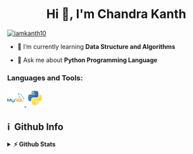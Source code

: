 <h1 align="center">Hi 👋, I'm Chandra Kanth</h1>
<p align="left"> <a href="https://twitter.com/iamkanth10" target="blank"><img src="https://img.shields.io/twitter/follow/iamkanth10?logo=twitter&style=for-the-badge" alt="iamkanth10" /></a> </p>

- 🌱 I’m currently learning **Data Structure and Algorithms**

- 💬 Ask me about **Python Programming Language**


<h3 align="left">Languages and Tools:</h3>
<p align="left"> <a href="https://www.mysql.com/" target="_blank"> <img src="https://raw.githubusercontent.com/devicons/devicon/master/icons/mysql/mysql-original-wordmark.svg" alt="mysql" width="40" height="40"/> </a> <a href="https://www.python.org" target="_blank"> <img src="https://raw.githubusercontent.com/devicons/devicon/master/icons/python/python-original.svg" alt="python" width="40" height="40"/> </a> </p>

<h2>ℹ️ &nbsp;Github Info</h2>
<details>	
  <summary><b>⚡ Github Stats</b></summary>


<img height="180em" src="https://github-readme-stats.vercel.app/api?username=chandrakanth10&show_icons=true&locale=en&hide_border=true" alt="chandrakanth10" /></p>


</details>
